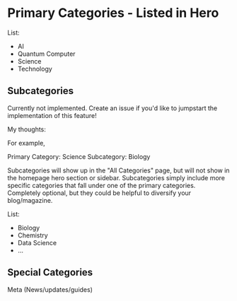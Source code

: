 # Primary Categories - Listed in Hero

List:

- AI
- Quantum Computer
- Science
- Technology

## Subcategories

Currently not implemented. Create an issue if you'd like to jumpstart the implementation of this feature!

My thoughts:

For example,

Primary Category: Science
Subcategory: Biology

Subcategories will show up in the "All Categories" page, but will not show in the homepage hero section or sidebar. Subcategories simply include more specific categories that fall under one of the primary categories. Completely optional, but they could be helpful to diversify your blog/magazine.

List:

- Biology
- Chemistry
- Data Science
- ...

## Special Categories

Meta (News/updates/guides)
